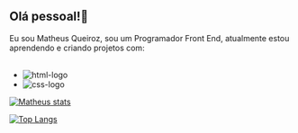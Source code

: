 <h2>Olá pessoal!👋</h2>

Eu sou Matheus Queiroz, sou um Programador Front End, atualmente estou aprendendo e criando projetos com:
<br>
<br>


- <img src="https://img.shields.io/badge/HTML5-E34F26?style=for-the-badge&logo=html5&logoColor=white" alt="html-logo" />
- <img src="https://img.shields.io/badge/CSS3-1572B6?style=for-the-badge&logo=css3&logoColor=white" alt="css-logo"/>

[![Matheus stats](https://github-readme-stats.vercel.app/api?username=matheusqueiroz80)](https://github.com/anuraghazra/github-readme-stats)

[![Top Langs](https://github-readme-stats.vercel.app/api/top-langs/?username=matheusqueiroz80)](https://github.com/anuraghazra/github-readme-stats)


